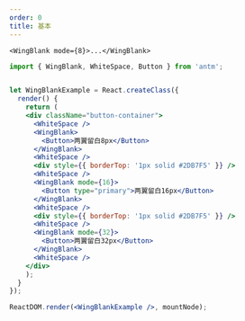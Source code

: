 ```yaml
---
order: 0
title: 基本
---
```


```<WingBlank mode={8}>...</WingBlank>```

````jsx
import { WingBlank, WhiteSpace, Button } from 'antm';


let WingBlankExample = React.createClass({
  render() {
    return (
    <div className="button-container">
      <WhiteSpace />
      <WingBlank>
        <Button>两翼留白8px</Button>
      </WingBlank>
      <WhiteSpace />
      <div style={{ borderTop: '1px solid #2DB7F5' }} />
      <WhiteSpace />
      <WingBlank mode={16}>
        <Button type="primary">两翼留白16px</Button>
      </WingBlank>
      <WhiteSpace />
      <div style={{ borderTop: '1px solid #2DB7F5' }} />
      <WhiteSpace />
      <WingBlank mode={32}>
        <Button>两翼留白32px</Button>
      </WingBlank>
      <WhiteSpace />
    </div>
    );
  }
});

ReactDOM.render(<WingBlankExample />, mountNode);
````
